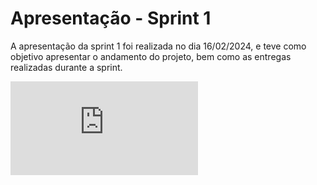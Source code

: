 # Apresentação - Sprint 1
A apresentação da sprint 1 foi realizada no dia 16/02/2024, e teve como objetivo apresentar o andamento do projeto, bem como as entregas realizadas durante a sprint.

<iframe style={{ display: 'block', margin: 'auto', width: '100%', height: '50vh', }} src="https://slides.com/caioabreu-1/deck-f6032a/fullscreen" frameborder="0" allowFullScreen> </iframe>
